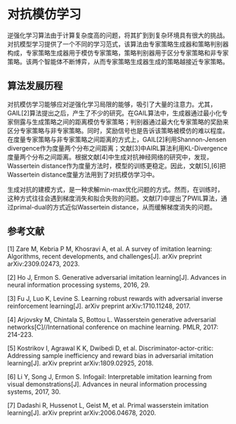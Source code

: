 # 对抗模仿学习

逆强化学习算法由于计算复杂度高的问题，将其扩到到复杂环境具有很大的挑战。对抗模型学习提供了一个不同的学习范式，该算法由专家策略生成器和策略判别器构成，专家策略生成器用于模仿专家策略，策略判别器用于区分专家策略和非专家策略。该两个智能体不断博弈，从而专家策略生成器生成的策略越接近专家策略。

## 算法发展历程

对抗模仿学习能够应对逆强化学习局限的能够，吸引了大量的注意力。尤其，GAIL[2]算法提出之后，产生了不少的研究。在GAIL算法中，生成器通过最小化专家侧露与生成策略之间的距离模仿专家策略；判别器通过最大化专家策略的奖励来区分专家策略与非专家策略。同时，奖励信号也是告诉该策略被模仿的难以程度。在度量专家策略与非专家策略之间距离的方式上，GAIL[2]利用Shannon-Jensen divergence作为度量两个分布之间距离；文献[3]中AIRL算法利用KL-Divergence度量两个分布之间距离。根据文献[4]中生成对抗神经网络的研究中，发现，Wassertein distance作为度量方法时，模型的训练更稳定。因此，文献[5],[6]把Wassertein distance度量方法用到了对抗模仿学习中。

生成对抗的建模方式，是一种求解min-max优化问题的方式。然而，在训练时，这种方式往往会遇到梯度消失和拟合失败的问题。文献[7]中提出了PWIL算法，通过primal-dual的方式近似Wassertein distance，从而缓解梯度消失的问题。



## 参考文献

[1] Zare M, Kebria P M, Khosravi A, et al. A survey of imitation learning: Algorithms, recent developments, and challenges[J]. arXiv preprint arXiv:2309.02473, 2023.

[2] Ho J, Ermon S. Generative adversarial imitation learning[J]. Advances in neural information processing systems, 2016, 29.

[3] Fu J, Luo K, Levine S. Learning robust rewards with adversarial inverse reinforcement learning[J]. arXiv preprint arXiv:1710.11248, 2017.

[4] Arjovsky M, Chintala S, Bottou L. Wasserstein generative adversarial networks[C]//International conference on machine learning. PMLR, 2017: 214-223.

[5] Kostrikov I, Agrawal K K, Dwibedi D, et al. Discriminator-actor-critic: Addressing sample inefficiency and reward bias in adversarial imitation learning[J]. arXiv preprint arXiv:1809.02925, 2018.

[6] Li Y, Song J, Ermon S. Infogail: Interpretable imitation learning from visual demonstrations[J]. Advances in neural information processing systems, 2017, 30.

[7] Dadashi R, Hussenot L, Geist M, et al. Primal wasserstein imitation learning[J]. arXiv preprint arXiv:2006.04678, 2020.
